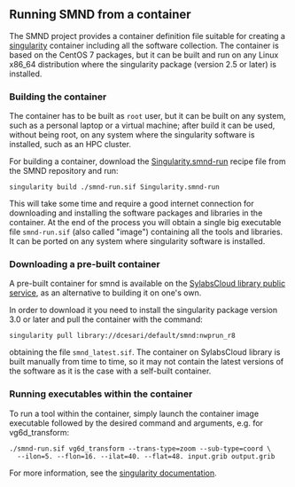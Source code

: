 ## Running SMND from a container ##

The SMND project provides a container definition file suitable for
creating a [singularity](https://sylabs.io/singularity/) container
including all the software collection. The container is based on the
CentOS 7 packages, but it can be built and run on any Linux x86_64
distribution where the singularity package (version 2.5 or later) is
installed.

### Building the container ###

The container has to be built as `root` user, but it can be built on
any system, such as a personal laptop or a virtual machine; after
build it can be used, without being root, on any system where the
singularity software is installed, such as an HPC cluster.

For building a container, download the
[Singularity.smnd-run](https://github.com/ARPA-SIMC/smnd/blob/master/Singularity.smnd-run)
recipe file from the SMND repository and run:

```
singularity build ./smnd-run.sif Singularity.smnd-run
```

This will take some time and require a good internet connection for
downloading and installing the software packages and libraries in the
container. At the end of the process you will obtain a single big
executable file `smnd-run.sif` (also called "image") containing all
the tools and libraries. It can be ported on any system where
singularity software is installed.

### Downloading a pre-built container ###

A pre-built container for smnd is available on the [SylabsCloud
library public
service](https://cloud.sylabs.io/library/dcesari/default/smnd), as an
alternative to building it on one's own.

In order to download it you need to install the singularity package
version 3.0 or later and pull the container with the command:

```
singularity pull library://dcesari/default/smnd:nwprun_r8
```

obtaining the file `smnd_latest.sif`. The container on SylabsCloud
library is built manually from time to time, so it may not contain the
latest versions of the software as it is the case with a self-built
container.

### Running executables within the container ###

To run a tool within the container, simply launch the container image
executable followed by the desired command and arguments, e.g. for
vg6d_transform:

```
./smnd-run.sif vg6d_transform --trans-type=zoom --sub-type=coord \
  --ilon=5. --flon=16. --ilat=40. --flat=48. input.grib output.grib
```

For more information, see the [singularity
documentation](https://sylabs.io/guides/3.3/user-guide/quick_start.html#interact-with-images).


